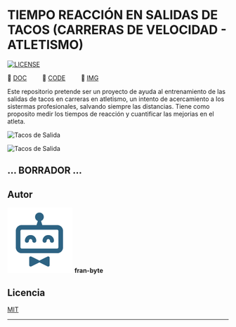 # TIEMPO REACCIÓN EN SALIDAS DE TACOS (CARRERAS DE VELOCIDAD - ATLETISMO)

[![LICENSE](https://img.shields.io/badge/license-MIT-lightgrey.svg)](/LICENSE.txt)

📕  [DOC](/doc)         📕  [CODE](/code)         📕  [IMG](/img)        


Este repositorio pretende ser un proyecto de ayuda al entrenamiento de las salidas de tacos en carreras en atletismo, un intento de acercamiento a los sistermas profesionales, salvando siempre las distancias.
Tiene como proposito medir los tiempos de reacción y cuantificar las mejorias en el atleta.

![Tacos de Salida](https://github.com/fran-byte/tiempo_reaccion/blob/main/mdArchives/tacos_salida.jpg)

![Tacos de Salida](https://github.com/fran-byte/tiempo_reaccion/blob/main/mdArchives/serghei-trofimov-XIKBB9upCcI-unsplash.jpg)

## ... BORRADOR ...

## Autor ️
<img src="mdArchives/logo.png"/> **fran-byte**



## Licencia
[MIT](https://choosealicense.com/licenses/mit/)

---
